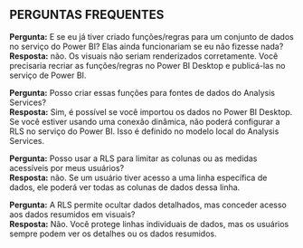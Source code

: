 ## <a name="faq"></a>PERGUNTAS FREQUENTES
**Pergunta:** E se eu já tiver criado funções/regras para um conjunto de dados no serviço do Power BI? Elas ainda funcionariam se eu não fizesse nada?  
**Resposta:** não. Os visuais não seriam renderizados corretamente. Você precisaria recriar as funções/regras no Power BI Desktop e publicá-las no serviço de Power BI.

**Pergunta:** Posso criar essas funções para fontes de dados do Analysis Services?  
**Resposta:** Sim, é possível se você importou os dados no Power BI Desktop. Se você estiver usando uma conexão dinâmica, não poderá configurar a RLS no serviço do Power BI. Isso é definido no modelo local do Analysis Services.

**Pergunta:** Posso usar a RLS para limitar as colunas ou as medidas acessíveis por meus usuários?  
**Resposta:** não. Se um usuário tiver acesso a uma linha específica de dados, ele poderá ver todas as colunas de dados dessa linha.

**Pergunta:** A RLS permite ocultar dados detalhados, mas conceder acesso aos dados resumidos em visuais?  
**Resposta:** Não. Você protege linhas individuais de dados, mas os usuários sempre podem ver os detalhes ou os dados resumidos.

